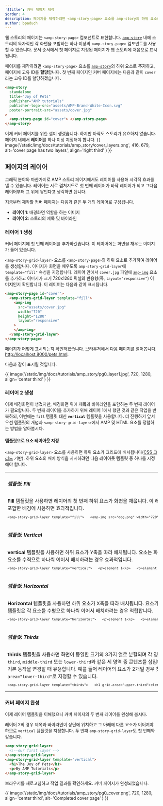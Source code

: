 ```yaml
---
'$title': 커버 페이지 제작
$order: 4
description: 페이지를 제작하려면 <amp-story-page> 요소를 amp-story의 하위 요소로 추가하고, 페이지에 고유 ID를 할당합니다. 첫 번째 페이지인 커버 페이지에는 다음과 같이 고유 ID를 할당...
author: bpaduch
---
```


웹 스토리의 페이지는 `<amp-story-page>` 컴포넌트로 표현합니다. [`amp-story`](../../../../documentation/components/reference/amp-story.md) 내에 스토리의 독자적인 각 화면을 포함하는 하나 이상의 `<amp-story-page>` 컴포넌트를 사용할 수 있습니다. 문서 순서에서 첫 페이지로 지정된 페이지가 웹 스토리에 처음으로 표시됩니다.

페이지를 제작하려면 `<amp-story-page>` 요소를 [`amp-story`](../../../../documentation/components/reference/amp-story.md)의 하위 요소로 **추가**하고, 페이지에 고유 ID를 **할당**합니다. 첫 번째 페이지인 커버 페이지에는 다음과 같이 `cover`라는 고유 ID를 할당하겠습니다.

```html
<amp-story
  standalone
  title="Joy of Pets"
  publisher="AMP tutorials"
  publisher-logo-src="assets/AMP-Brand-White-Icon.svg"
  poster-portrait-src="assets/cover.jpg"
>
  <amp-story-page id="cover"> </amp-story-page>
</amp-story>
```

이제 커버 페이지를 위한 셸이 생겼습니다. 하지만 아직도 스토리가 유효하지 않습니다. 페이지 내에서 **레이어**를 하나 이상 지정해야 합니다. {{ image('/static/img/docs/tutorials/amp_story/cover_layers.png', 416, 679, alt='cover page has two layers', align='right third' ) }}

## 페이지의 레이어

그래픽 분야와 마찬가지로 AMP 스토리 페이지에서도 레이어를 사용해 시각적 효과를 낼 수 있습니다. 레이어는 서로 겹쳐지므로 첫 번째 레이어가 바닥 레이어가 되고 그다음 레이어부터 그 위에 쌓인다고 생각하면 됩니다.

지금부터 제작할 커버 페이지는 다음과 같은 두 개의 레이어로 구성됩니다.

- **레이어 1**: 배경화면 역할을 하는 이미지
- **레이어 2**: 스토리의 제목 및 바이라인

### 레이어 1 생성

커버 페이지에 첫 번째 레이어를 추가하겠습니다. 이 레이어에는 화면을 채우는 이미지가 들어 있습니다.

`<amp-story-grid-layer>` 요소를 `<amp-story-page>`의 하위 요소로 추가하여 레이어를 생성합니다. 이미지가 화면을 채우도록 `amp-story-grid-layer`에 `template="fill"` 속성을 지정합니다. 레이어 안에서 `cover.jpg` 파일에 [`amp-img`](../../../../documentation/components/reference/amp-img.md) 요소를 추가하고 이미지가 크기 720x1280 픽셀의 반응형(즉, `layout="responsive"`) 이미지인지 확인합니다. 이 레이어는 다음과 같이 표시됩니다.

```html
<amp-story-page id="cover">
  <amp-story-grid-layer template="fill">
    <amp-img
      src="assets/cover.jpg"
      width="720"
      height="1280"
      layout="responsive"
    >
    </amp-img>
  </amp-story-grid-layer>
</amp-story-page>
```

페이지가 어떻게 표시되는지 확인하겠습니다. 브라우저에서 다음 페이지를 열어봅니다. <a href="http://localhost:8000/pets.html">http://localhost:8000/pets.html</a>.

다음과 같이 표시될 것입니다.

{{ image('/static/img/docs/tutorials/amp_story/pg0_layer1.jpg', 720, 1280, align='center third' ) }}

### 레이어 2 생성

이제 배경화면이 생겼지만, 배경화면 위에 제목과 바이라인을 포함하는 두 번째 레이어가 필요합니다. 두 번째 레이어를 추가하기 위해 레이어 1에서 했던 것과 같은 작업을 반복하되, 이번에는 `fill` 템플릿 대신 **`vertical`** 템플릿을 사용합니다. 더 진행하기 앞서 우선 템플릿의 개념과 `<amp-story-grid-layer>`에서 AMP 및 HTML 요소를 정렬하는 방법을 알아봅시다.

#### 템플릿으로 요소 레이아웃 지정

`<amp-story-grid-layer>` 요소를 사용하면 하위 요소가 그리드에 배치됩니다([CSS 그리드](https://www.w3.org/TR/css-grid-1/) 기반). 하위 요소의 배치 방식을 지시하려면 다음 레이아웃 템플릿 중 하나를 지정해야 합니다.

<table class="noborder">
<tr>
    <td colspan="2"><h5 id="fill">템플릿: Fill</h5></td>
</tr>
<tr>
    <td width="65%">
<strong>Fill</strong> 템플릿을 사용하면 레이어의 첫 번째 하위 요소가 화면을 채웁니다. 이 레이어의 다른 하위 요소는 표시되지 않습니다. Fill 템플릿은 이미지와 동영상을 포함한 배경에 사용하면 효과적입니다. <code class="nopad"><pre>&lt;amp-story-grid-layer template="fill">   &lt;amp-img src="dog.png" width="720" height="1280" layout="responsive">   &lt;/amp-img> &lt;/amp-story-grid-layer></pre></code>
</td>
    <td>     {{ image('/static/img/docs/tutorials/amp_story/layer-fill.png', 216, 341) }}     </td>
</tr>
<tr>
    <td colspan="2"><h5 id="vertical">템플릿: Vertical</h5></td>
</tr>
<tr>
    <td width="65%">
<strong>vertical</strong> 템플릿을 사용하면 하위 요소가 Y축을 따라 배치됩니다. 요소는 화면 상단에 정렬되며 x축을 따라 전체 화면을 차지합니다.  Vertical 템플릿은 각 요소를 수직으로 하나씩 이어서 배치하려는 경우 효과적입니다. <code class="nopad"><pre>&lt;amp-story-grid-layer template="vertical">   &lt;p>element 1&lt;/p>   &lt;p>element 2&lt;/p>   &lt;p>element 3&lt;/p> &lt;/amp-story-grid-layer></pre></code>
</td>
    <td>{{ image('/static/img/docs/tutorials/amp_story/layer-vertical.png', 216, 341) }}     </td>
</tr>
<tr>
    <td colspan="2"><h5 id="horizontal">템플릿: Horizontal</h5></td>
</tr>
<tr>
    <td width="65%"> <strong>Horizontal</strong> 템플릿을 사용하면 하위 요소가 X축을 따라 배치됩니다. 요소가 화면 시작 부분에 정렬되고 Y축을 따라 전체 화면을 차지합니다. Horizontal 템플릿은 각 요소를 수평으로 하나씩 이어서 배치하려는 경우 적합합니다.     <code class="nopad"><pre>&lt;amp-story-grid-layer template="horizontal">   &lt;p>element 1&lt;/p>   &lt;p>element 2&lt;/p>   &lt;p>element 3&lt;/p> &lt;/amp-story-grid-layer></pre></code>
</td>
    <td>     {{ image('/static/img/docs/tutorials/amp_story/layer-horizontal.png', 216, 341) }}     </td>
</tr>
<tr>
    <td colspan="2"><h5 id="thirds">템플릿: Thirds</h5></td>
</tr>
<tr>
<td width="65%">
<strong>thirds</strong> 템플릿을 사용하면 화면이 동일한 크기의 3가지 열로 분할되며 각 영역에 콘텐츠를 삽입할 수 있습니다. 또한 <code>grid-area</code>의 이름을 지정하여 <code>upper-third</code>, <code>middle-third</code> 또는 <code>lower-third</code>와 같은 세 영역 중 콘텐츠를 삽입하려는 위치를 설정할 수 있습니다. 이름이 지정된 그리드 영역은 요소가 표시될 기본 동작을 변경할 때 유용합니다. 예를 들어 레이어의 요소가 2개일 경우 첫 번째 요소를 <code>grid-area="upper-third"</code>로, 두 번째 요소를 <code>grid-area="lower-third"</code>로 지정할 수 있습니다. <code class="nopad"><pre>&lt;amp-story-grid-layer template="thirds">   &lt;h1 grid-area="upper-third">element 1&lt;/h1>   &lt;p grid-area="lower-third">element 2&lt;/p> &lt;/amp-story-grid-layer> </pre></code>
</td>
<td>{{ image('/static/img/docs/tutorials/amp_story/layer-thirds.png', 216, 341) }}</td>
</tr>
</table>

### 커버 페이지 완성

이제 레이어 템플릿을 이해했으니 커버 페이지의 두 번째 레이어를 완성해 봅시다.

레이어 2의 경우 제목과 바이라인이 상단에 위치하고 그 아래에 다른 요소가 이어져야 하므로 `vertical` 템플릿을 지정합니다. 두 번째 `amp-story-grid-layer`도 첫 번째와 같습니다.

```html
<amp-story-grid-layer>
  <!--our first layer -->
</amp-story-grid-layer>
<amp-story-grid-layer template="vertical">
  <h1>The Joy of Pets</h1>
  <p>By AMP Tutorials</p>
</amp-story-grid-layer>
```

브라우저를 새로고침하고 작업 결과를 확인하세요. 커버 페이지가 완성되었습니다.

{{ image('/static/img/docs/tutorials/amp_story/pg0_cover.png', 720, 1280, align='center third', alt='Completed cover page' ) }}
